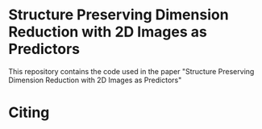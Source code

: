 # Structure Preserving Dimension Reduction with 2D Images as Predictors
This repository contains the code used in the paper "Structure Preserving Dimension Reduction with 2D Images as Predictors"
# Citing
